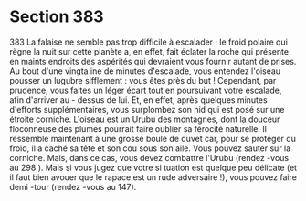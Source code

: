 # Section 383

383
La falaise ne semble pas trop difficile à escalader : le froid polaire
qui règne la nuit sur cette planète a, en effet, fait éclater la roche
qui présente en maints endroits des aspérités qui devraient vous
fournir autant de prises. Au bout d'une vingta ine de minutes
d'escalade, vous entendez l'oiseau pousser un lugubre sifflement
: vous êtes près du but ! Cependant, par prudence, vous faites un
léger écart tout en poursuivant votre escalade, afin d'arriver au -
dessus de lui. Et, en effet, après quelques minutes d'efforts
supplémentaires, vous surplombez son nid qui est posé sur une
étroite corniche. L'oiseau est un Urubu des montagnes, dont la
douceur floconneuse des plumes pourrait faire oublier sa férocité
naturelle. Il ressemble maintenant à une grosse  boule de duvet
car, pour se protéger du froid, il a caché sa tête et son cou sous
son aile. Vous pouvez sauter sur la corniche. Mais, dans ce cas,
vous devez combattre l'Urubu (rendez -vous au 298 ). Mais si
vous jugez que votre si tuation est quelque peu délicate (et il faut
bien avouer que le rapace est un rude adversaire !), vous pouvez
faire demi -tour (rendez -vous au 147).